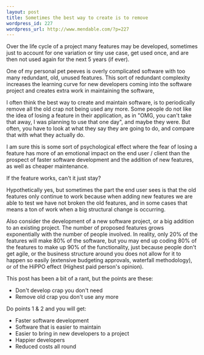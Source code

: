 ```yaml
--- 
layout: post
title: Sometimes the best way to create is to remove
wordpress_id: 227
wordpress_url: http://www.mendable.com/?p=227
---
```

Over the life cycle of a project many features may be developed, sometimes just to account for one variation or tiny use case, get used once, and are then not used again for the next 5 years (if ever).

One of my personal pet peeves is overly complicated software with too many redundant, old, unused features. This sort of redundant complexity increases the learning curve for new developers coming into the software project and creates extra work in maintaining the software, 

I often think the best way to create and maintain software, is to periodically remove all the old crap not being used any more. Some people do not like the idea of losing a feature in their application, as in "OMG, you can't take that away, I was planning to use that one day", and maybe they were. But often, you have to look at what they say they are going to do, and compare that with what they actually do. 

I am sure this is some sort of psychological effect where the fear of losing a feature has more of an emotional impact on the end user / client than the prospect of faster software development and the addition of new features, as well as cheaper maintenance. 

If the feature works, can't it just stay?

Hypothetically yes, but sometimes the part the end user sees is that the old features only continue to work because when adding new features we are able to test we have not broken the old features, and in some cases that means a ton of work when a big structural change is occurring.

Also consider the development of a new software project, or a big addition to an existing project. The number of proposed features grows exponentially with the number of people involved. In reality, only 20% of the features will make 80% of the software, but you may end up coding 80% of the features to make up 90% of the functionality, just because people don't get agile, or the business structure around you does not allow for it to happen so easily (extensive budgeting approvals, waterfall methodology), or of the HiPPO effect (Highest paid person's opinion).

This post has been a bit of a rant, but the points are these:
* Don't develop crap you don't need
* Remove old crap you don't use any more

Do points 1 & 2 and you will get:
* Faster software development
* Software that is easier to maintain
* Easier to bring in new developers to a project
* Happier developers
* Reduced costs all round
